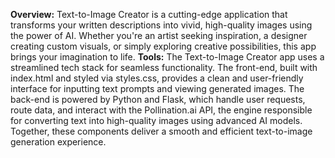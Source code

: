 **Overview:**
Text-to-Image Creator is a cutting-edge application that transforms your written descriptions into vivid, high-quality images using the power of AI. Whether you're an artist seeking inspiration, a designer creating custom visuals, or simply exploring creative possibilities, this app brings your imagination to life.
**Tools:**
The Text-to-Image Creator app uses a streamlined tech stack for seamless functionality. The front-end, built with index.html and styled via styles.css, provides a clean and user-friendly interface for inputting text prompts and viewing generated images. The back-end is powered by Python and Flask, which handle user requests, route data, and interact with the Pollination.ai API, the engine responsible for converting text into high-quality images using advanced AI models. Together, these components deliver a smooth and efficient text-to-image generation experience.
